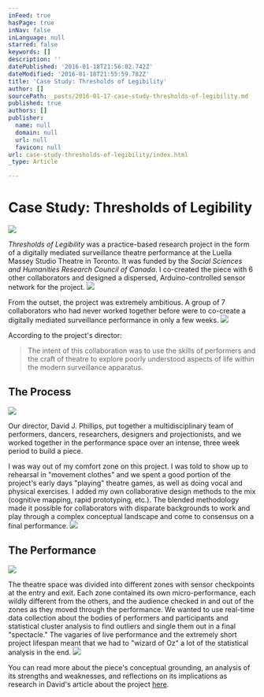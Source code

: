 ```yaml
---
inFeed: true
hasPage: true
inNav: false
inLanguage: null
starred: false
keywords: []
description: ''
datePublished: '2016-01-18T21:56:02.742Z'
dateModified: '2016-01-18T21:55:59.782Z'
title: 'Case Study: Thresholds of Legibility'
author: []
sourcePath: _posts/2016-01-17-case-study-thresholds-of-legibility.md
published: true
authors: []
publisher:
  name: null
  domain: null
  url: null
  favicon: null
url: case-study-thresholds-of-legibility/index.html
_type: Article

---
```

# 

# Case Study: Thresholds of Legibility
![](https://the-grid-user-content.s3-us-west-2.amazonaws.com/cefbca82-33c9-4fbb-b69f-ef99a0841044.jpg)

_Thresholds of Legibility_ was a practice-based research project in the form of a digitally mediated surveillance theatre performance at the Luella Massey Studio Theatre in Toronto. It was funded by the _Social Sciences and Humanities Research Council of Canada_. I co-created the piece with 6 other collaborators and designed a dispersed, Arduino-controlled sensor network for the project.
![](https://the-grid-user-content.s3-us-west-2.amazonaws.com/01164d17-eb5b-4e1f-9aa8-456c62c36234.jpg)

From the outset, the project was extremely ambitious. A group of 7 collaborators who had never worked together before were to co-create a digitally mediated surveillance performance in only a few weeks. ![](https://the-grid-user-content.s3-us-west-2.amazonaws.com/6e0a5717-a12c-4ed5-957b-b90ea82d3945.jpg)

According to the project's director:

> The intent of this collaboration was to use the skills of performers and the craft of theatre to explore poorly understood aspects of life within the modern surveillance apparatus.

## 

## The Process
![](https://the-grid-user-content.s3-us-west-2.amazonaws.com/322c3d2a-61be-4a89-a60c-17a9fa36131a.jpg)

Our director, David J. Phillips, put together a multidisciplinary team of performers, dancers, researchers, designers and projectionists, and we worked together in the performance space over an intense, three week period to build a piece.

I was way out of my comfort zone on this project. I was told to show up to rehearsal in "movement clothes" and we spent a good portion of the project's early days "playing" theatre games, as well as doing vocal and physical exercises. I added my own collaborative design methods to the mix (cognitive mapping, rapid prototyping, etc.). The blended methodology made it possible for collaborators with disparate backgrounds to work and play through a complex conceptual landscape and come to consensus on a final performance.
![](https://the-grid-user-content.s3-us-west-2.amazonaws.com/4dbbc86a-9862-462c-9d32-96e96aef7589.png)

## The Performance
![](https://the-grid-user-content.s3-us-west-2.amazonaws.com/87a2f73b-1312-42ac-ab27-dd3cc4a2d096.png)

The theatre space was divided into different zones with sensor checkpoints at the entry and exit. Each zone contained its own micro-performance, each wildly different from the others, and the audience checked in and out of the zones as they moved through the performance. We wanted to use real-time data collection about the bodies of performers and participants and statistical cluster analysis to find outliers and single them out in a final "spectacle." The vagaries of live performance and the extremely short project lifespan meant that we had to "wizard of Oz" a lot of the statistical analysis in the end. ![](https://the-grid-user-content.s3-us-west-2.amazonaws.com/6b438420-8c87-49a5-ab0d-b2198c6f9bc2.png)

You can read more about the piece's conceptual grounding, an analysis of its strengths and weaknesses, and reflections on its implications as research in David's article about the project [here][0]. 

[0]: http://library.queensu.ca/ojs/index.php/surveillance-and-society/article/view/thresh/threshold